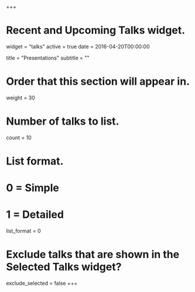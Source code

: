 +++
# Recent and Upcoming Talks widget.
widget = "talks"
active = true
date = 2016-04-20T00:00:00

title = "Presentations"
subtitle = ""

# Order that this section will appear in.
weight = 30

# Number of talks to list.
count = 10

# List format.
#   0 = Simple
#   1 = Detailed
list_format = 0

# Exclude talks that are shown in the Selected Talks widget?
exclude_selected = false
+++

